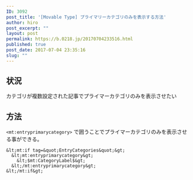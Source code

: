 ```yaml
---
ID: 3092
post_title: '[Movable Type] プライマリーカテゴリのみを表示する方法'
author: hiro
post_excerpt: ""
layout: post
permalink: https://b.0218.jp/20170704233516.html
published: true
post_date: 2017-07-04 23:35:16
slug: ""
---
```

<!--more-->
## 状況

カテゴリが複数設定された記事でプライマーカテゴリのみを表示させたい

## 方法
`<mt:entryprimarycategory>` で囲うことでプライマーカテゴリのみを表示させる事ができる。

```
&lt;mt:if tag=&quot;EntryCategories&quot;&gt;
  &lt;mt:entryprimarycategory&gt;
    &lt;$mt:CategoryLabel$&gt;
  &lt;/mt:entryprimarycategory&gt;
&lt;/mt:if&gt;
```